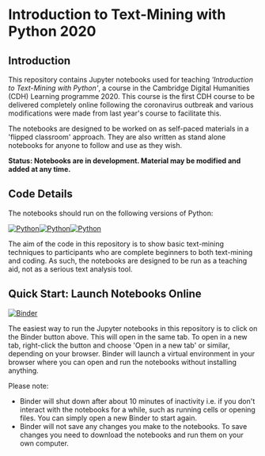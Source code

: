 # Introduction to Text-Mining with Python 2020

## Introduction

This repository contains Jupyter notebooks used for teaching *'Introduction to Text-Mining with Python'*, 
a course in the Cambridge Digital Humanities (CDH) Learning programme 2020. This course is the first CDH 
course to be delivered completely online following the coronavirus outbreak and various modifications were 
made from last year's course to facilitate this.

The notebooks are designed to be worked on as self-paced materials in a 'flipped classroom' approach. They 
are also written as stand alone notebooks for anyone to follow and use as they wish.

**Status: Notebooks are in development. Material may be modified and added at any time.**
 
## Code Details

The notebooks should run on the following versions of Python:

[![Python](https://img.shields.io/badge/python-3.6-blue.svg)](https://www.python.org/downloads/release/python-368/)[![Python](https://img.shields.io/badge/python-3.7-blue.svg)](https://www.python.org/downloads/release/python-373/)[![Python](https://img.shields.io/badge/python-3.8-blue.svg)](https://www.python.org/downloads/release/python-381/)

The aim of the code in this repository is to show basic text-mining techniques 
to participants who are complete beginners to both text-mining and coding. 
As such, the notebooks are designed to be run as a teaching aid, not as a 
serious text analysis tool.

## Quick Start: Launch Notebooks Online

[![Binder](https://mybinder.org/badge_logo.svg)](https://mybinder.org/v2/gh/mchesterkadwell/intro-to-text-mining-with-python-2020/master)

The easiest way to run the Jupyter notebooks in this repository is to click on the Binder button above. This will 
open in the same tab. To open in a new tab, right-click the button and choose 'Open in a new tab' or similar, 
depending on your browser. Binder will launch a virtual environment in your browser where you can open and run the 
notebooks without installing anything. 

Please note:

* Binder will shut down after about 10 minutes of inactivity i.e. if you don't interact with the notebooks for a while, 
such as running cells or opening files. You can simply open a new Binder to start again.
* Binder will not save any changes you make to the notebooks. To save changes you need to download the notebooks and 
run them on your own computer.

